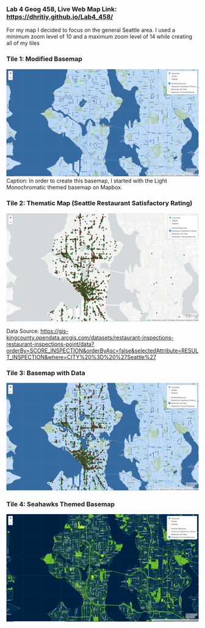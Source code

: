 ### Lab 4 Geog 458, Live Web Map Link: https://dhritiy.github.io/Lab4_458/

For my map I decided to focus on the general Seattle area. I used a minimum zoom level of 10 and a maximum zoom level of 14 while creating all of my tiles
### Tile 1: Modified Basemap
![Tile 1](https://github.com/dhritiy/Lab4_458/blob/main/img/Tile1.PNG)
Caption: In order to create this basemap, I started with the Light Monochromatic themed basemap on Mapbox. 

### Tile 2: Thematic Map (Seattle Restaurant Satisfactory Rating)
![Tile 2](https://github.com/dhritiy/Lab4_458/blob/main/img/Tile2.PNG)

Data Source: https://gis-kingcounty.opendata.arcgis.com/datasets/restaurant-inspections-restaurant-inspections-point/data?orderBy=SCORE_INSPECTION&orderByAsc=false&selectedAttribute=RESULT_INSPECTION&where=CITY%20%3D%20%27Seattle%27

### Tile 3: Basemap with Data
![Tile 3](https://github.com/dhritiy/Lab4_458/blob/main/img/Tile3.PNG)

### Tile 4: Seahawks Themed Basemap
![Tile 4](https://github.com/dhritiy/Lab4_458/blob/main/img/Tile4.PNG)
